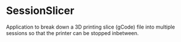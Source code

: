 # SessionSlicer
Application to break down a 3D printing slice (gCode) file into multiple sessions so that the printer can be stopped inbetween.  
